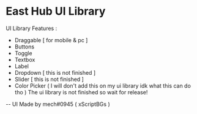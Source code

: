 # East Hub UI Library

UI Library Features :

- Draggable [ for mobile & pc ]
- Buttons
- Toggle
- Textbox
- Label
- Dropdown [ this is not finished ] 
- Slider [ this is not finished ] 
- Color Picker ( I will don't add this on my ui library idk what this can do tho ) 
The ui library is not finished so wait for release!

-- UI Made by mech#0945 ( xScriptBGs ) 
